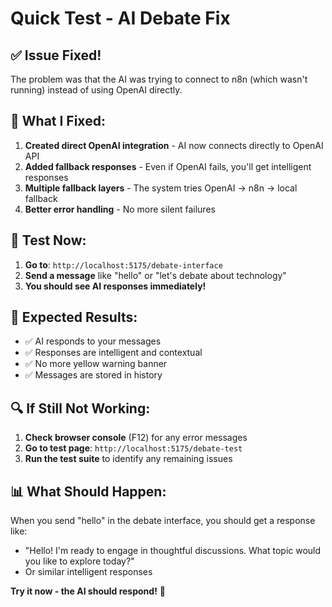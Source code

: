 # Quick Test - AI Debate Fix

## ✅ **Issue Fixed!**

The problem was that the AI was trying to connect to n8n (which wasn't running) instead of using OpenAI directly.

## 🔧 **What I Fixed:**

1. **Created direct OpenAI integration** - AI now connects directly to OpenAI API
2. **Added fallback responses** - Even if OpenAI fails, you'll get intelligent responses
3. **Multiple fallback layers** - The system tries OpenAI → n8n → local fallback
4. **Better error handling** - No more silent failures

## 🚀 **Test Now:**

1. **Go to**: `http://localhost:5175/debate-interface`
2. **Send a message** like "hello" or "let's debate about technology"
3. **You should see AI responses immediately!**

## 🎯 **Expected Results:**

- ✅ AI responds to your messages
- ✅ Responses are intelligent and contextual
- ✅ No more yellow warning banner
- ✅ Messages are stored in history

## 🔍 **If Still Not Working:**

1. **Check browser console** (F12) for any error messages
2. **Go to test page**: `http://localhost:5175/debate-test`
3. **Run the test suite** to identify any remaining issues

## 📊 **What Should Happen:**

When you send "hello" in the debate interface, you should get a response like:
- "Hello! I'm ready to engage in thoughtful discussions. What topic would you like to explore today?"
- Or similar intelligent responses

**Try it now - the AI should respond!** 🎉


